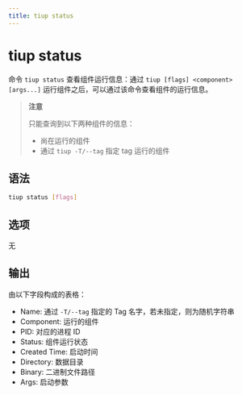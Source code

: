 ```yaml
---
title: tiup status
---
```


# tiup status

命令 `tiup status` 查看组件运行信息：通过 `tiup [flags] <component> [args...]` 运行组件之后，可以通过该命令查看组件的运行信息。

> **注意**
>
> 只能查询到以下两种组件的信息：
>
> + 尚在运行的组件
> + 通过 `tiup -T/--tag` 指定 tag 运行的组件

## 语法

```sh
tiup status [flags]
```

## 选项

无

## 输出

由以下字段构成的表格：

- Name: 通过 `-T/--tag` 指定的 Tag 名字，若未指定，则为随机字符串
- Component: 运行的组件
- PID: 对应的进程 ID
- Status: 组件运行状态
- Created Time: 启动时间
- Directory: 数据目录
- Binary: 二进制文件路径
- Args: 启动参数